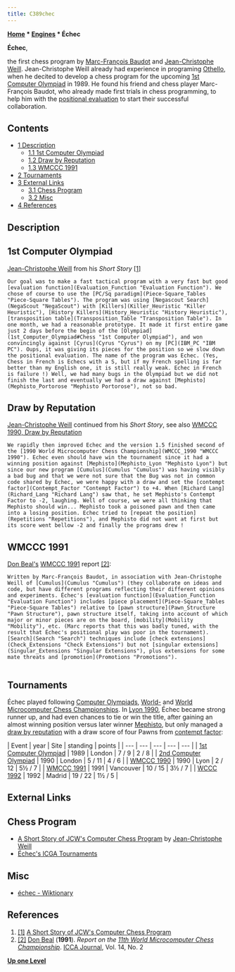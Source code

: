 ```yaml
---
title: C389chec
---
```

**[Home](Home "Home") * [Engines](Engines "Engines") * Échec**

**Échec**,

the first chess program by [Marc-François Baudot](Marc-Fran%C3%A7ois_Baudot "Marc-François Baudot") and [Jean-Christophe Weill](Jean-Christophe_Weill "Jean-Christophe Weill"). Jean-Christophe Weill already had experience in programing [Othello](Othello "Othello"), when he decited
to develop a chess program for the upcoming [1st Computer Olympiad](1st_Computer_Olympiad#Chess "1st Computer Olympiad") in 1989. He found his friend and chess player Marc-François Baudot,
who already made first trials in chess programming, to help him with the [positional evaluation](Evaluation "Evaluation") to start their successful collaboration.

## Contents

- [1 Description](#description)
  - [1.1 1st Computer Olympiad](#1st-computer-olympiad)
  - [1.2 Draw by Reputation](#draw-by-reputation)
  - [1.3 WMCCC 1991](#wmccc-1991)
- [2 Tournaments](#tournaments)
- [3 External Links](#external-links)
  - [3.1 Chess Program](#chess-program)
  - [3.2 Misc](#misc)
- [4 References](#references)

## Description

## 1st Computer Olympiad

[Jean-Christophe Weill](Jean-Christophe_Weill "Jean-Christophe Weill") from his *Short Story* <a id="cite-note-1" href="#cite-ref-1">[1]</a>

```
Our goal was to make a fast tactical program with a very fast but good [evaluation function](Evaluation_Function "Evaluation Function"). We chose of course to use the [PC/Sq paradigm](Piece-Square_Tables "Piece-Square Tables"). The program was using [Negascout Search](NegaScout "NegaScout") with [Killers](Killer_Heuristic "Killer Heuristic"), [History Killers](History_Heuristic "History Heuristic"), [transposition table](Transposition_Table "Transposition Table"). In one month, we had a reasonable prototype. It made it first entire game just 2 days before the begin of the [Olympiad](1st_Computer_Olympiad#Chess "1st Computer Olympiad"), and won convincingly against [Cyrus](Cyrus "Cyrus") on my [PC](IBM_PC "IBM PC"). Oups, it was giving its pieces for the position so we slow down the positional evaluation. The name of the program was Echec. (Yes, Chess in French is Echecs with a S, but if my French spelling is far better than my English one, it is still really weak. Echec in French is failure !) Well, we had many bugs in the Olympiad but we did not finish the last and eventually we had a draw against [Mephisto](Mephisto_Portorose "Mephisto Portorose"), not so bad. 

```

## Draw by Reputation

[Jean-Christophe Weill](Jean-Christophe_Weill "Jean-Christophe Weill") continued from his *Short Story*, see also [WMCCC 1990, Draw by Reputation](WMCCC_1990#DrawbyReputation "WMCCC 1990")

```
We rapidly then improved Echec and the version 1.5 finished second of the [1990 World Microcomputer Chess Championship](WMCCC_1990 "WMCCC 1990"). Echec even should have win the tournament since it had a winning position against [Mephisto](Mephisto_Lyon "Mephisto Lyon") but since our new program [Cumulus](Cumulus "Cumulus") was having visibly a bad bug and that we were not sure that the Bug was not in common code shared by Echec, we were happy with a draw and set the [contempt factor](Contempt_Factor "Contempt Factor") to +4. When [Richard Lang](Richard_Lang "Richard Lang") saw that, he set Mephisto's Contempt Factor to -2, laughing. Well of course, we were all thinking that Mephisto should win... Mephisto took a poisoned pawn and then came into a losing position. Echec tried to [repeat the position](Repetitions "Repetitions"), and Mephisto did not want at first but its score went bellow -2 and finally the programs drew ! 

```

## WMCCC 1991

[Don Beal's](Don_Beal "Don Beal") [WMCCC 1991](WMCCC_1991 "WMCCC 1991") report <a id="cite-note-2" href="#cite-ref-2">[2]</a>:

```
Written by Marc-François Baudot, in association with Jean-Christophe Weill of [Cumulus](Cumulus "Cumulus") (they collaborate on ideas and code, but have different programs reflecting their different opinions and experiments. Échec's [evaluation function](Evaluation_Function "Evaluation Function") includes [piece placement](Piece-Square_Tables "Piece-Square Tables") relative to [pawn structure](Pawn_Structure "Pawn Structure"), pawn structure itself, taking into account of which major or minor pieces are on the board, [mobility](Mobility "Mobility"), etc. (Marc reports that this was badly tuned, with the result that Échec's positional play was poor in the tournament). [Search](Search "Search") techniques include [check extensions](Check_Extensions "Check Extensions") but not [singular extensions](Singular_Extensions "Singular Extensions"), plus extensions for some mate threats and [promotion](Promotions "Promotions"). 


```

## Tournaments

Échec played following  [Computer Olympiads](Computer_Olympiad "Computer Olympiad"), [World-](World_Computer_Chess_Championship "World Computer Chess Championship") and [World Microcomputer Chess Championships](World_Microcomputer_Chess_Championship "World Microcomputer Chess Championship"). In [Lyon 1990](WMCCC_1990 "WMCCC 1990"), Échec became strong runner up, and had even chances to tie or win the title, after gaining an almost winning position versus later winner [Mephisto](Mephisto "Mephisto"), but only managed a [draw by reputation](WMCCC_1990#DrawbyReputation "WMCCC 1990") with a draw score of four Pawns from [contempt factor](Contempt_Factor "Contempt Factor"):

|  Event
|  year
|  Site
|  standing
|  points
|
| --- | --- | --- | --- | --- |
| [1st Computer Olympiad](1st_Computer_Olympiad#Chess "1st Computer Olympiad") |  1989
|  London
|  7 / 9
|  2 / 8
|
| [2nd Computer Olympiad](2nd_Computer_Olympiad#Chess "2nd Computer Olympiad") |  1990
|  London
|  5 / 11
|  4 / 6
|
| [WMCCC 1990](WMCCC_1990 "WMCCC 1990") |  1990
|  Lyon
|  2 / 12
|  5½ / 7
|
| [WMCCC 1991](WMCCC_1991 "WMCCC 1991") |  1991
|  Vancouver
|  10 / 15
|  3½ / 7
|
| [WCCC 1992](WCCC_1992 "WCCC 1992") |  1992
|  Madrid
|  19 / 22
|  1½ / 5
|

## External Links

## Chess Program

- [A Short Story of JCW's Computer Chess Program](http://recherche.enac.fr/~weill/chess.html) by [Jean-Christophe Weill](Jean-Christophe_Weill "Jean-Christophe Weill")
- [Échec's ICGA Tournaments](https://www.game-ai-forum.org/icga-tournaments/program.php?id=229)

## Misc

- [échec - Wiktionary](https://en.wiktionary.org/wiki/%C3%A9chec)

## References

1. <a id="cite-ref-1" href="#cite-note-1">[1]</a> [A Short Story of JCW's Computer Chess Program](http://recherche.enac.fr/~weill/chess.html)
1. <a id="cite-ref-2" href="#cite-note-2">[2]</a> [Don Beal](Don_Beal "Don Beal") (**1991**). *Report on the [11th World Microcomputer Chess Championship](WMCCC_1991 "WMCCC 1991")*. [ICCA Journal](ICGA_Journal "ICGA Journal"), Vol. 14, No. 2

**[Up one Level](Engines "Engines")**


